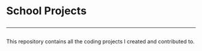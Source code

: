 # School Projects<hr>
This repository contains all the coding projects I created and contributed to.
